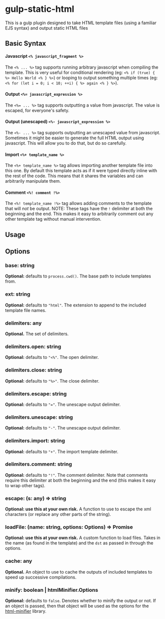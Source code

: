 # gulp-static-html

This is a gulp plugin designed to take HTML template files (using a familiar EJS syntax) and output static HTML files

## Basic Syntax

#### Javascript `<% javascript_fragment %>`

The `<% ... %>` tag supports running arbitrary javascript when compiling the template. This is very useful for conditional rendering (eg: `<% if (true) { %> Hello World <% } %>`) or looping to output something multiple times (eg: `<% for (let i = 0; i < 10; ++i) { %> again <% } %>`).

#### Output `<%= javascript_expression %>`

The `<%= ... %>` tag supports outputting a value from javascript. The value is escaped, for everyone's safety.

#### Output (unescaped) `<%- javascript_expression %>`

The `<%- ... %>` tag supports outputting an unescaped value from javascript. Sometimes it might be easier to generate the full HTML output using javascript. This will allow you to do that, but do so carefully.

#### Import `<%+ template_name %>`

The `<%+ template_name %>` tag allows importing another template file into this one. By default this template acts as if it were typed directly inline with the rest of the code. This means that it shares the variables and can arbitrarily manipulate them.

#### Comment `<%! comment !%>`

The `<%! template_name !%>` tag allows adding comments to the template that will _not_ be output. NOTE: These tags have the `!` delimiter at both the beginning and the end. This makes it easy to arbitrarily comment out any other template tag without manual intervention.

## Usage

## Options

### base: string
**Optional:** defaults to `process.cwd()`.
The base path to include templates from.

### ext: string
**Optional:** defaults to `"html"`.
The extension to append to the included template file names.

### delimiters: any
**Optional.**
The set of delimiters.

### delimiters.open: string
**Optional:** defaults to `"<%"`.
The open delimiter.

### delimiters.close: string
**Optional:** defaults to `"%>"`.
The close delimiter. 

### delimiters.escape: string
**Optional:** defaults to `"="`.
The unescape output delimiter.

### delimiters.unescape: string
**Optional:** defaults to `"-"`.
The unescape output delimiter.

### delimiters.import: string
**Optional:** defaults to `"+"`.
The import template delimiter.

### delimiters.comment: string
**Optional:** defaults to `"!"`.
The comment delimiter.
Note that comments require this delimiter at both the beginning and the end (this makes it easy to wrap other tags).

### escape: (s: any) => string
**Optional: use this at your own risk.**
A function to use to escape the xml characters (or replace any other parts of the string).

### loadFile: (name: string, options: Options) => Promise<string>
**Optional: use this at your own risk.**
A custom function to load files.
Takes in the name (as found in the template) and the `dst` as passed in through the options.

### cache: any
**Optional.**
An object to use to cache the outputs of included templates to speed up successive compilations.

### minify: boolean | htmlMinifier.Options
**Optional:** defaults to `false`.
Denotes whether to minify the output or not.
If an object is passed, then that object will be used as the options for the [html-minifier](https://www.npmjs.com/package/html-minifier) library.
